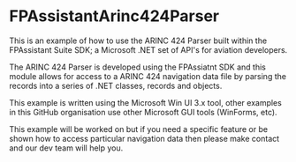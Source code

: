 # FPAssistantArinc424Parser

This is an example of how to use the ARINC 424 Parser built within the FPAssistant Suite SDK; a Microsoft .NET set of API's for aviation developers.

The ARINC 424 Parser is developed using the FPAssiatnt SDK and this module allows for access to a ARINC 424 navigation data file by parsing the records into a series of .NET classes, records and objects.

This example is written using the Microsoft Win UI 3.x tool, other examples in this GitHub organisation use other Microsoft GUI tools (WinForms, etc).

This example will be worked on but if you need a specific feature or be shown how to access particular navigation data then please make contact and our dev team will help you.

